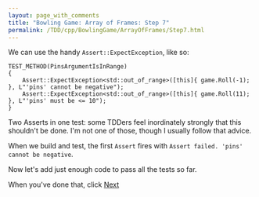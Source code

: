 ```yaml
---
layout: page_with_comments
title: "Bowling Game: Array of Frames: Step 7"
permalink: /TDD/cpp/BowlingGame/ArrayOfFrames/Step7.html
---
```


We can use the handy ```Assert::ExpectException```, like so:

```
TEST_METHOD(PinsArgumentIsInRange)
{
    Assert::ExpectException<std::out_of_range>([this]{ game.Roll(-1); }, L"'pins' cannot be negative");
    Assert::ExpectException<std::out_of_range>([this]{ game.Roll(11); }, L"'pins' must be <= 10");
}
```

Two Asserts in one test:  some TDDers feel inordinately strongly that this shouldn't be done. I'm not one of those, though I usually follow that advice.

When we build and test, the first ```Assert``` fires with ```Assert failed. 'pins' cannot be negative```.

Now let's add just enough code to pass all the tests so far.

When you've done that, click [Next](Step8.html)
